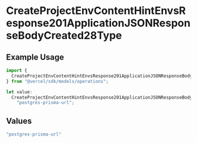 # CreateProjectEnvContentHintEnvsResponse201ApplicationJSONResponseBodyCreated28Type

## Example Usage

```typescript
import {
  CreateProjectEnvContentHintEnvsResponse201ApplicationJSONResponseBodyCreated28Type,
} from "@vercel/sdk/models/operations";

let value:
  CreateProjectEnvContentHintEnvsResponse201ApplicationJSONResponseBodyCreated28Type =
    "postgres-prisma-url";
```

## Values

```typescript
"postgres-prisma-url"
```
